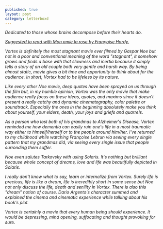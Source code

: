 ```yaml
---
published: true
layout: post
category: letterboxd
---
```

<i>Dedicated to those whose brains decompose before their hearts do.<i>

<a href="https://youtu.be/2ICFtXx546A"> Suggested to read with Mon amie la rose by Françoise Hardy. </a> 

Vortex is definitely the most stagnant movie ever filmed by <i>Gaspar Noe<i> but not in a poor and conventional meaning of the word "stagnant", it somehow grows and finds a base with that slowness and inertia because it simply tells a story of an old couple both very gentle and harsh way. By being almost static, movie gives a bit time and opportunity to think about for the audience.  In short, Vortex had to be lifeless by its nature.

Like every other <i>Noe<i> movie, deep quotes have been sprayed on us through the film but, in my humble opinion, Vortex was the only movie that make audience really focus on these ideas, quotes, and maxims since it doesn't present a really catchy and dynamic cinematography, color palette or soundtrack. Especially the ones in the beginning absolutely make you think about yourself, your elders, death, your joys and griefs and quarrels.

As a person who lost both of his grandmas to Alzheimer's Disease, Vortex reminded me how dementia can easily ruin one's life in a most traumatic way either to himself/herself or to the people around him/her. I've returned to my childhood while watching <i>Françoise Lebrun<i> via seeing every single pattern that my grandmas did, via seeing every single issue that people surronding them suffer.

<i>Noe<i> even salutes <i>Tarkovsky<i> with using <i>Solaris<i>. It's nothing but brilliant because whole concept of dreams, love and life was beautifully depicted in <i>Solaris<i>.

I really don't know what to say, learn or internalize from Vortex. Surely life is precious, life is like a dream, life is incredibly short in some sense but Noe not only discuss the life, death and senility in Vortex. There is also this "dream" notion of course. <i>Dario Argento<i>'s character summed and explained the cinema and cinematic experience while talking about his book's plot.

Vortex is certainly a movie that every human being should experience. It would be depressing, mind opening, suffocating and thought provoking for sure.
